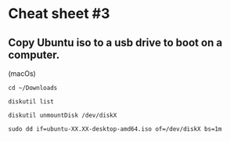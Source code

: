 # Cheat sheet #3


## Copy Ubuntu iso to a usb drive to boot on a computer.
(macOs)

`cd ~/Downloads`

`diskutil list`

`diskutil unmountDisk /dev/diskX`

`sudo dd if=ubuntu-XX.XX-desktop-amd64.iso of=/dev/diskX bs=1m`

